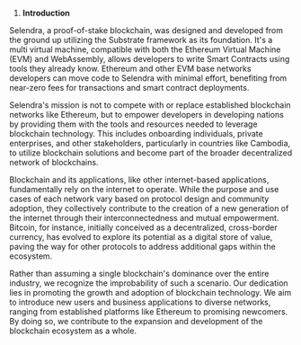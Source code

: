 1. **Introduction**

Selendra, a proof-of-stake blockchain, was designed and developed from the ground up utilizing the Substrate framework as its foundation. It's a multi virtual machine, compatible with both the Ethereum Virtual Machine (EVM) and WebAssembly, allows developers to write Smart Contracts using tools they already know. Ethereum and other EVM base networks developers can move code to Selendra with minimal effort, benefiting from near-zero fees for transactions and smart contract deployments.

Selendra's mission is not to compete with or replace established blockchain networks like Ethereum, but to empower developers in developing nations by providing them with the tools and resources needed to leverage blockchain technology. This includes onboarding individuals, private enterprises, and other stakeholders, particularly in countries like Cambodia, to utilize blockchain solutions and become part of the broader decentralized network of blockchains.

Blockchain and its applications, like other internet-based applications, fundamentally rely on the internet to operate. While the purpose and use cases of each network vary based on protocol design and community adoption, they collectively contribute to the creation of a new generation of the internet through their interconnectedness and mutual empowerment. Bitcoin, for instance, initially conceived as a decentralized, cross-border currency, has evolved to explore its potential as a digital store of value, paving the way for other protocols to address additional gaps within the ecosystem.

Rather than assuming a single blockchain's dominance over the entire industry, we recognize the improbability of such a scenario. Our dedication lies in promoting the growth and adoption of blockchain technology. We aim to introduce new users and business applications to diverse networks, ranging from established platforms like Ethereum to promising newcomers. By doing so, we contribute to the expansion and development of the blockchain ecosystem as a whole.
